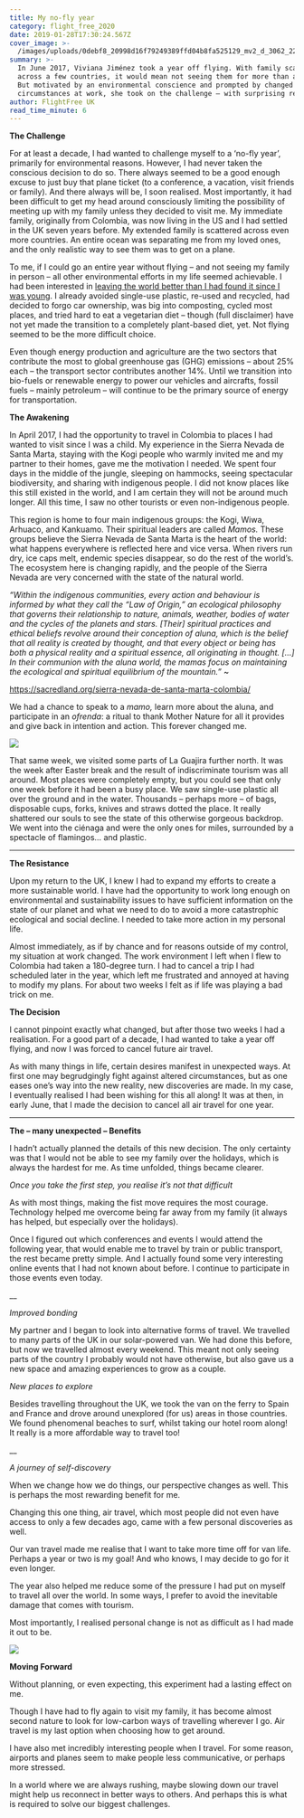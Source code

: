 ```yaml
---
title: My no-fly year
category: flight_free_2020
date: 2019-01-28T17:30:24.567Z
cover_image: >-
  /images/uploads/0debf8_20998d16f79249389ffd04b8fa525129_mv2_d_3062_2267_s_2.webp
summary: >-
  In June 2017, Viviana Jiménez took a year off flying. With family scattered
  across a few countries, it would mean not seeing them for more than a year.
  But motivated by an environmental conscience and prompted by changed
  circumstances at work, she took on the challenge – with surprising results.
author: FlightFree UK
read_time_minute: 6
---
```

**The Challenge**

For at least a decade, I had wanted to challenge myself to a ‘no-fly year’, primarily for environmental reasons. However, I had never taken the conscious decision to do so. There always seemed to be a good enough excuse to just buy that plane ticket (to a conference, a vacation, visit friends or family). And there always will be, I soon realised. Most importantly, it had been difficult to get my head around consciously limiting the possibility of meeting up with my family unless they decided to visit me. My immediate family, originally from Colombia, was now living in the US and I had settled in the UK seven years before. My extended family is scattered across even more countries. An entire ocean was separating me from my loved ones, and the only realistic way to see them was to get on a plane. 

To me, if I could go an entire year without flying – and not seeing my family in person – all other environmental efforts in my life seemed achievable. I had been interested in [leaving the world better than I had found it since I was young](https://www.thesisters.global/single-post/2018/07/19/My-Environmental-Journey?mc_cid=e67ff9fcb8&mc_eid=138a432). I already avoided single-use plastic, re-used and recycled, had decided to forgo car ownership, was big into composting, cycled most places, and tried hard to eat a vegetarian diet – though (full disclaimer) have not yet made the transition to a completely plant-based diet, yet. Not flying seemed to be the more difficult choice. 

Even though energy production and agriculture are the two sectors that contribute the most to global greenhouse gas (GHG) emissions – about 25% each – the transport sector contributes another 14%. Until we transition into bio-fuels or renewable energy to power our vehicles and aircrafts, fossil fuels – mainly petroleum – will continue to be the primary source of energy for transportation. 

**The Awakening**

In April 2017, I had the opportunity to travel in Colombia to places I had wanted to visit since I was a child. My experience in the Sierra Nevada de Santa Marta, staying with the Kogi people who warmly invited me and my partner to their homes, gave me the motivation I needed. We spent four days in the middle of the jungle, sleeping on hammocks, seeing  spectacular biodiversity, and sharing with indigenous people. I did not know places like this still existed in the world, and I am certain they will not be around much longer. All this time, I saw no other tourists or even non-indigenous people. 

This region is home to four main indigenous groups: the Kogi, Wiwa, Arhuaco, and Kankuamo. Their spiritual leaders are called _Mamos._ These groups believe the Sierra Nevada de Santa Marta is the heart of the world: what happens everywhere is reflected here and vice versa. When rivers run dry, ice caps melt, endemic species disappear, so do the rest of the world’s. The ecosystem here is changing rapidly, and the people of the Sierra Nevada are very concerned with the state of the natural world. 

_“Within the indigenous communities, every action and behaviour is informed by what they call the “Law of Origin,” an ecological philosophy that governs their relationship to nature, animals, weather, bodies of water and the cycles of the planets and stars. \[Their] spiritual practices and ethical beliefs revolve around their conception of aluna, which is the belief that all reality is created by thought, and that every object or being has both a physical reality and a spiritual essence, all originating in thought. \[…] In their communion with the aluna world, the mamas focus on maintaining the ecological and spiritual equilibrium of the mountain.”_ ~ 

<https://sacredland.org/sierra-nevada-de-santa-marta-colombia/>

We had a chance to speak to a _mamo,_ learn more about the aluna, and participate in an _ofrenda_: a ritual to thank Mother Nature for all it provides and give back in intention and action. This forever changed me. 

![](/images/uploads/0debf8_a1e2d4e9c4044ad1a3b19011add20b72_mv2.webp)

That same week, we visited some parts of La Guajira further north. It was the week after Easter break and the result of indiscriminate tourism was all around. Most places were completely empty, but you could see that only one week before it had been a busy place. We saw single-use plastic all over the ground and in the water. Thousands – perhaps more – of bags, disposable cups, forks, knives and straws dotted the place. It really shattered our souls to see the state of this otherwise gorgeous backdrop. We went into the ciénaga and were the only ones for miles, surrounded by a spectacle of flamingos… and plastic.

- - -

**The Resistance**

Upon my return to the UK, I knew I had to expand my efforts to create a more sustainable world. I have had the opportunity to work long enough on environmental and sustainability issues to have sufficient information on the state of our planet and what we need to do to avoid a more catastrophic ecological and social decline. I needed to take more action in my personal life.

Almost immediately, as if by chance and for reasons outside of my control, my situation at work changed. The work environment I left when I flew to Colombia had taken a 180-degree turn. I had to cancel a trip I had scheduled later in the year, which left me frustrated and annoyed at having to modify my plans. For about two weeks I felt as if life was playing a bad trick on me.

**The Decision**

I cannot pinpoint exactly what changed, but after those two weeks I had a realisation. For a good part of a decade, I had wanted to take a year off flying, and now I was forced to cancel future air travel. 

As with many things in life, certain desires manifest in unexpected ways. At first one may begrudgingly fight against altered circumstances, but as one eases one’s way into the new reality, new discoveries are made. In my case, I eventually realised I had been wishing for this all along! It was at then, in early June, that I made the decision to cancel all air travel for one year. 

- - -

**The – many unexpected – Benefits** 

I hadn’t actually planned the details of this new decision. The only certainty was that I would not be able to see my family over the holidays, which is always the hardest for me. As time unfolded, things became clearer. 

_Once you take the first step, you realise it’s not that difficult_ 

As with most things, making the fist move requires the most courage. Technology helped me overcome being far away from my family (it always has helped, but especially over the holidays).  

Once I figured out which conferences and events I would attend the following year, that would enable me to travel by train or public transport, the rest became pretty simple. And I actually found some very interesting online events that I had not known about before. I continue to participate in those events even today. 

__

_Improved bonding_ 

My partner and I began to look into alternative forms of travel. We travelled to many parts of the UK in our solar-powered van. We had done this before, but now we travelled almost every weekend. This meant not only seeing parts of the country I probably would not have otherwise, but also gave us a new space and amazing experiences to grow as a couple. 

_New places to explore_ 

Besides travelling throughout the UK, we took the van on the ferry to Spain and France and drove around unexplored (for us) areas in those countries. We found phenomenal beaches to surf, whilst taking our hotel room along! It really is a more affordable way to travel too!

__

_A journey of self-discovery_ 

When we change how we do things, our perspective changes as well. This is perhaps the most rewarding benefit for me. 

Changing this one thing, air travel, which most people did not even have access to only a few decades ago, came with a few personal discoveries as well.

Our van travel made me realise that I want to take more time off for van life. Perhaps a year or two is my goal! And who knows, I may decide to go for it even longer.

The year also helped me reduce some of the pressure I had put on myself to travel all over the world. In some ways, I prefer to avoid the inevitable damage that comes with tourism. 

Most importantly, I realised personal change is not as difficult as I had made it out to be. 

![](/images/uploads/0debf8_20998d16f79249389ffd04b8fa525129_mv2_d_3062_2267_s_2.webp)

**Moving Forward**

Without planning, or even expecting, this experiment had a lasting effect on me. 

Though I have had to fly again to visit my family, it has become almost second nature to look for low-carbon ways of travelling wherever I go. Air travel is my last option when choosing how to get around. 

I have also met incredibly interesting people when I travel. For some reason, airports and planes seem to make people less communicative, or perhaps more stressed. 

In a world where we are always rushing, maybe slowing down our travel might help us reconnect in better ways to others. And perhaps this is what is required to solve our biggest challenges.
